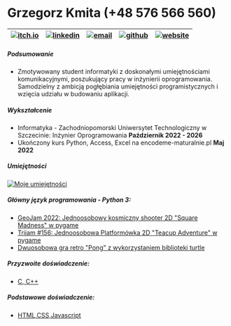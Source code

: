  # **Grzegorz Kmita** (+48 576 566 560)
[![itch.io](https://raw.githubusercontent.com/Jirafey/grzegorzkmita.com/main/images/itch.png)](https://jirafey.itch.io/) | [![linkedin](https://raw.githubusercontent.com/Jirafey/grzegorzkmita.com/main/images/linkedin.png)](https://www.linkedin.com/in/grzegorz-kmita) | [![email](https://raw.githubusercontent.com/Jirafey/grzegorzkmita.com/main/images/email.png)](mailto:grzegorzkmita@tuta.io) |[![github](https://raw.githubusercontent.com/Jirafey/grzegorzkmita.com/main/images/github.png)](https://github.com/Jirafey)| [![website](https://raw.githubusercontent.com/Jirafey/grzegorzkmita.com/main/icon/favicon-32x32.png)](https://grzegorzkmita.com)|
-----------|------------|--------------|-----------|------------|
##### Podsumowanie
* Zmotywowany student informatyki z doskonałymi umiejętnościami komunikacyjnymi, poszukujący pracy w inżynierii oprogramowania. Samodzielny z ambicją pogłębiania umiejętności programistycznych i wzięcia udziału w budowaniu aplikacji.
##### Wykształcenie
* Informatyka - Zachodniopomorski Uniwersytet Technologiczny w Szczecinie:
Inżynier Oprogramowania **Październik 2022 - 2026**
* Ukończony kurs Python, Access, Excel na encodeme-maturalnie.pl **Maj 2022**

##### Umiejętności
[![Moje umiejętności](https://skillicons.dev/icons?i=git,vercel,stackoverflow,vscode,visualstudio,unity,python,c,cpp,html,css,javascript,matlab,discord)](https://github.com/Jirafey)

##### Główny język programowania - Python 3: 

* [GeoJam 2022: Jednoosobowy kosmiczny shooter 2D "Square Madness" w pygame](https://jirafey.itch.io/Square-Madness)
* [Trijam #156: Jednoosobowa Platformówka 2D "Teacup Adventure" w pygame](https://jirafey.itch.io/Teacup-Adventure)
* [Dwuosobowa gra retro "Pong" z wykorzystaniem biblioteki turtle](https://github.com/Jirafey/pong)
##### Przyzwoite doświadczenie: 
* [C, C++](https://github.com/Jirafey/Computer-Science)
##### Podstawowe doświadczenie:
* [HTML,CSS,Javascript](https://github.com/Jirafey/grzegorzkmita.com)

